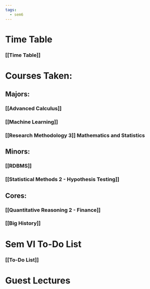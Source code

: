 ```yaml
---
tags:
  - sem6
---
```

# Time Table
### [[Time Table]]
# Courses Taken:

## Majors:
### [[Advanced Calculus]]
### [[Machine Learning]]
### [[Research Methodology 3]] Mathematics and Statistics
## Minors:
### [[RDBMS]]
### [[Statistical Methods 2 - Hypothesis Testing]]

## Cores:
### [[Quantitative Reasoning 2 -  Finance]]
### [[Big History]]

# Sem VI To-Do List
### [[To-Do List]]

# Guest Lectures
